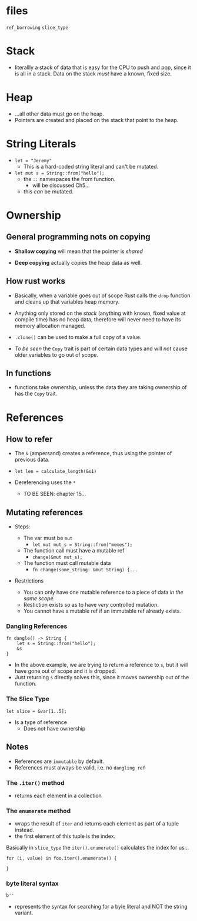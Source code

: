 
# files
`ref_borrowing`
`slice_type`

# Stack

- literallly a stack of data that is easy for the CPU to push and pop, since it is all in a stack. Data on the stack _must_ have a known, fixed size.

# Heap

- ...all other data must go on the heap.
- Pointers are created and placed on the stack that point to the heap.

# String Literals

- `let = "Jeremy"`
  - This is a hard-coded string literal and can't be mutated.
- `let mut s = String::from("hello");`
  - the `::` namespaces the from function.
    - will be discussed Ch5...
  - this _can_ be mutated.

# Ownership

## General programming nots on copying

- **Shallow copying** will mean that the pointer is _shared_

- **Deep copying** actually copies the heap data as well.

## How rust works

- Basically, when a variable goes out of scope Rust calls the `drop` function and cleans up that variables heap memory.

- Anything only stored on the _stack_ (anything with known, fixed value at compile time) has no heap data, therefore will never need to have its memory allocation managed.

- `.clone()` can be used to make a full copy of a value.

- _To be seen_ the `Copy` trait is part of certain data types and will _not_ cause older variables to go out of scope.

## In functions

- functions take ownership, unless the data they are taking ownership of has the `Copy` trait.

# References

## How to refer

- The `&` (ampersand) creates a reference, thus using the pointer of previous data.
- `let len = calculate_length(&s1)`

- Dereferencing uses the `*`
  - TO BE SEEN: chapter 15...

## Mutating references

- Steps:

  - The var must be `mut`
    - `let mut mut_s = String::from("memes");`
  - The function call must have a mutable ref
    - `change(&mut mut_s);`
  - The function must call mutable data
    - `fn change(some_string: &mut String) {...`

- Restrictions
  - You can only have one mutable reference to a piece of data _in the same scope._
  - Restiction exists so as to have _very_ controlled mutation.
  - You cannot have a mutable ref if an immutable ref already exists.

### Dangling References

```
fn dangle() -> String {
    let s = String::from("hello");
    &s
}
```
- In the above example, we are trying to return a reference to `s`, but it will have gone out of scope and it is dropped.
- Just returning `s` directly solves this, since it moves ownership out of the function.

### The Slice Type
```
let slice = &var[1..5];
```
- Is a type of reference
  - Does not have ownership

## Notes

- References are `immutable` by default.
- References must always be valid, i.e. no `dangling ref`
### The `.iter()` method
- returns each element in a collection

### The `enumerate` method
  - wraps the result of `iter` and returns each element as part of a tuple instead.
  - the first element of this tuple is the index.

Basically in `slice_type` the `iter().enumerate()` calculates the index for us...
```
for (i, value) in foo.iter().enumerate() {

}
```
### byte literal syntax
`b''`
- represents the syntax for searching for a byle literal and NOT the string variant.